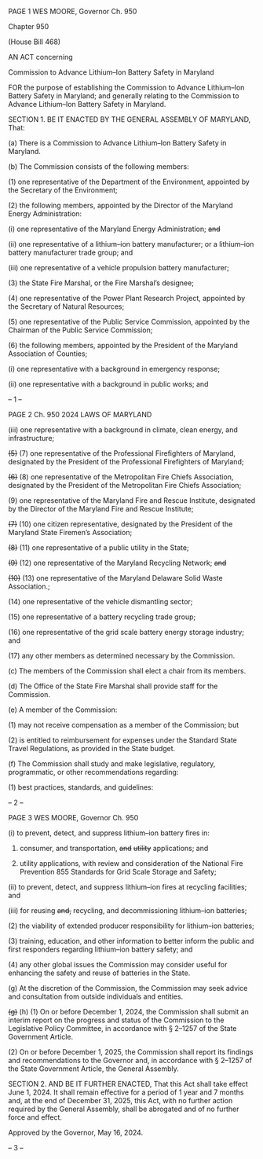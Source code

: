 PAGE 1
WES MOORE, Governor Ch. 950

Chapter 950

(House Bill 468)

AN ACT concerning

Commission to Advance Lithium–Ion Battery Safety in Maryland

FOR the purpose of establishing the Commission to Advance Lithium–Ion Battery Safety
in Maryland; and generally relating to the Commission to Advance Lithium–Ion
Battery Safety in Maryland.

SECTION 1. BE IT ENACTED BY THE GENERAL ASSEMBLY OF MARYLAND,
That:

(a) There is a Commission to Advance Lithium–Ion Battery Safety in Maryland.

(b) The Commission consists of the following members:

(1) one representative of the Department of the Environment, appointed
by the Secretary of the Environment;

(2) the following members, appointed by the Director of the Maryland
Energy Administration:

(i) one representative of the Maryland Energy Administration; ~~and~~

(ii) one representative of a lithium–ion battery manufacturer; or a
lithium–ion battery manufacturer trade group; and

(iii) one representative of a vehicle propulsion battery manufacturer;

(3) the State Fire Marshal, or the Fire Marshal’s designee;

(4) one representative of the Power Plant Research Project, appointed by
the Secretary of Natural Resources;

(5) one representative of the Public Service Commission, appointed by the
Chairman of the Public Service Commission;

(6) the following members, appointed by the President of the Maryland
Association of Counties;

(i) one representative with a background in emergency response;

(ii) one representative with a background in public works; and

– 1 –

PAGE 2
Ch. 950 2024 LAWS OF MARYLAND

(iii) one representative with a background in climate, clean energy,
and infrastructure;

~~(5)~~ (7) one representative of the Professional Firefighters of Maryland,
designated by the President of the Professional Firefighters of Maryland;

~~(6)~~ (8) one representative of the Metropolitan Fire Chiefs Association,
designated by the President of the Metropolitan Fire Chiefs Association;

(9) one representative of the Maryland Fire and Rescue Institute,
designated by the Director of the Maryland Fire and Rescue Institute;

~~(7)~~ (10) one citizen representative, designated by the President of the
Maryland State Firemen’s Association;

~~(8)~~ (11) one representative of a public utility in the State;

~~(9)~~ (12) one representative of the Maryland Recycling Network; ~~and~~

~~(10)~~ (13) one representative of the Maryland Delaware Solid Waste
Association.;

(14) one representative of the vehicle dismantling sector;

(15) one representative of a battery recycling trade group;

(16) one representative of the grid scale battery energy storage industry; and

(17) any other members as determined necessary by the Commission.

(c) The members of the Commission shall elect a chair from its members.

(d) The Office of the State Fire Marshal shall provide staff for the Commission.

(e) A member of the Commission:

(1) may not receive compensation as a member of the Commission; but

(2) is entitled to reimbursement for expenses under the Standard State
Travel Regulations, as provided in the State budget.

(f) The Commission shall study and make legislative, regulatory, programmatic,
or other recommendations regarding:

(1) best practices, standards, and guidelines:

– 2 –

PAGE 3
WES MOORE, Governor Ch. 950

(i) to prevent, detect, and suppress lithium–ion battery fires in:

1. consumer, and transportation, ~~and~~ ~~utility~~ applications;
and

2. utility applications, with review and consideration of the
National Fire Prevention 855 Standards for Grid Scale Storage and Safety;

(ii) to prevent, detect, and suppress lithium–ion fires at recycling
facilities; and

(iii) for reusing ~~and,~~ recycling, and decommissioning lithium–ion
batteries;

(2) the viability of extended producer responsibility for lithium–ion
batteries;

(3) training, education, and other information to better inform the public
and first responders regarding lithium–ion battery safety; and

(4) any other global issues the Commission may consider useful for
enhancing the safety and reuse of batteries in the State.

(g) At the discretion of the Commission, the Commission may seek advice and
consultation from outside individuals and entities.

~~(g)~~ (h) (1) On or before December 1, 2024, the Commission shall submit an
interim report on the progress and status of the Commission to the Legislative Policy
Committee, in accordance with § 2–1257 of the State Government Article.

(2) On or before December 1, 2025, the Commission shall report its findings
and recommendations to the Governor and, in accordance with § 2–1257 of the State
Government Article, the General Assembly.

SECTION 2. AND BE IT FURTHER ENACTED, That this Act shall take effect June
1, 2024. It shall remain effective for a period of 1 year and 7 months and, at the end of
December 31, 2025, this Act, with no further action required by the General Assembly, shall
be abrogated and of no further force and effect.

Approved by the Governor, May 16, 2024.

– 3 –